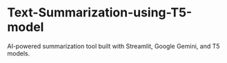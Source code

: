 # Text-Summarization-using-T5-model
AI-powered summarization tool built with Streamlit, Google Gemini, and T5 models.
